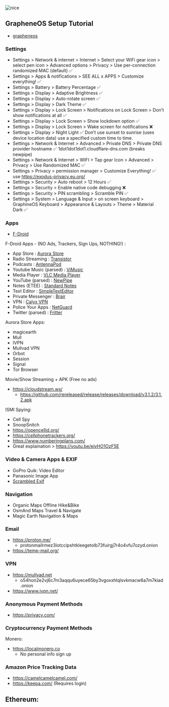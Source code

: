 ![nice](https://user-images.githubusercontent.com/53458032/184572773-c8666341-1c71-4594-9470-c208e536d12d.jpg)

## GrapheneOS Setup Tutorial

- [grapheneos](https://grapheneos.org/)

### Settings

- Settings > Network & internet > Internet > Select your WiFi gear icon > select pen icon > Advanced options > Privacy > Use per-connection randomized MAC (default) ✅
- Settings > Apps & notifications > SEE ALL x APPS > Customize everything! ✅
- Settings > Battery > Battery Percentage ✅
- Settings > Display > Adaptive Brightness ✅
- Settings > Display > Auto-rotate screen ✅
- Settings > Display > Dark Theme ✅
- Settings > Display > Lock Screen > Notifications on Lock Screen > Don’t show notifications at all ✅
- Settings > Display > Lock Screen > Show lockdown option ✅
- Settings > Display > Lock Screen > Wake screen for notifications ❌
- Settings > Display > Night Light ✅ Don’t use sunset to sunrise (uses device location data) use a specified custom time to time.
- Settings > Network & Internet > Advanced > Private DNS > Private DNS provider hostname ✅ 1dot1dot1dot1.cloudflare-dns.com (breaks newpipe)
- Settings > Network & Internet > WIFI > Tap gear Icon > Advanced > Privacy > Use Randomized MAC ✅
- Settings > Privacy > permission manager > Customize Everything! ✅ use https://exodus-privacy.eu.org/
- Settings > Security > Auto reboot > 12 Hours ✅
- Settings > Security > Enable native code debugging ❌
- Settings > Security > PIN scrambling > Scramble PIN ✅
- Settings > System > Language & Input > on screen keyboard > GraphineOS Keyboard > Appearance & Layouts > Theme > Material Dark ✅

### Apps

- [F-Droid](https://f-droid.org/)

F-Droid Apps - (NO Ads, Trackers, Sign Ups, NOTHING!) :
- App Store : [Aurora Store](https://f-droid.org/en/packages/com.aurora.store/)
- Radio Streaming : [Transistor](https://f-droid.org/en/packages/org.y20k.transistor/)
- Podcasts : [AntennaPod](https://f-droid.org/en/packages/de.danoeh.antennapod/)
- Youtube Music (parsed) : [ViMusic](https://f-droid.org/en/packages/it.vfsfitvnm.vimusic/)
- Media Player : [VLC Media Player](https://f-droid.org/en/packages/org.videolan.vlc/)
- YouTube (parsed) : [NewPipe](https://f-droid.org/en/packages/org.schabi.newpipe/)
- Notes (ETEE) : [Standard Notes](https://f-droid.org/en/packages/com.standardnotes/)
- Text Editor : [SimpleTextEditor](https://f-droid.org/en/packages/com.maxistar.textpad/)
- Private Messenger : [Brair](https://f-droid.org/en/packages/org.briarproject.briar.android/)
- VPN : [Calyx VPN](https://f-droid.org/en/packages/org.calyxinstitute.vpn/)
- Police Your Apps : [NetGuard](https://f-droid.org/en/packages/eu.faircode.netguard/)
- Twitter (parsed) : [Fritter](https://f-droid.org/en/packages/com.jonjomckay.fritter/)

Aurora Store Apps:
- magicearth
- Mull
- IVPN
- Mullvad VPN
- Orbot
- Session
- Signal
- Tor Browser

Movie/Show Streaming + APK (Free no ads)
- https://cloudstream.ws/
  - https://github.com/rereleased/release/releases/download/v3.1.2/3.1.2.apk

ISMI Spying:
- Cell Spy
- SnoopSnitch
- https://opencellid.org/
- https://cellphonetrackers.org/
- https://www.numberingplans.com/
- Great explaination > https://youtu.be/eivHO1OzF5E

### Video & Camera Apps & EXIF
- GoPro Quik: Video Editor
- Panasonic Image App
- [Scrambled Exif](https://f-droid.org/en/packages/com.jarsilio.android.scrambledeggsif/)

### Navigation
- Organic Maps Offline Hike&Bike
- OsmAnd Maps Travel & Navigate
- Magic Earth Navigation & Maps

### Email
- https://proton.me/
  * protonmailrmez3lotccipshtkleegetolb73fuirgj7r4o4vfu7ozyd.onion
- https://temp-mail.org/

### VPN
- https://mullvad.net
  - o54hon2e2vj6c7m3aqqu6uyece65by3vgoxxhlqlsvkmacw6a7m7kiad.onion
- https://www.ivpn.net/

### Anonymous Payment Methods
- https://privacy.com/

### Cryptocurrency Payment Methods
Monero:
- https://localmonero.co
  * No personal info sign up

### Amazon Price Tracking Data
- https://camelcamelcamel.com/
- https://keepa.com/ (Requires login)

Ethereum:
- 
